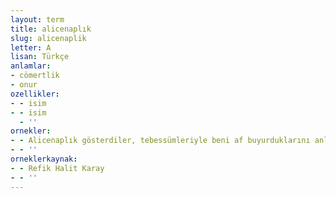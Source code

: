 ```yaml
---
layout: term
title: alicenaplık
slug: alicenaplik
letter: A
lisan: Türkçe
anlamlar:
- cömertlik
- onur
ozellikler:
- - isim
- - isim
  - ''
ornekler:
- - Alicenaplık gösterdiler, tebessümleriyle beni af buyurduklarını anlattılar.
- - ''
orneklerkaynak:
- - Refik Halit Karay
- - ''
---
```

